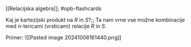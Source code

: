 [[Relacijska algebra]]; #opb-flashcards 

Kaj je kartezijski produkt na $R$ in $S$?;; Ta nam vrne vse možne kombinacije med n-tericami (vrsticami) relacije $R$ in $S$.

Primer:
![[Pasted image 20241008161440.png]]

